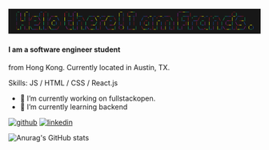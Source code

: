 ![](https://github.com/francis816/francis816/blob/main/banner.png)
#### I am a software engineer student
from Hong Kong. Currently located in Austin, TX.


Skills: JS / HTML / CSS / React.js

- 🔭 I’m currently working on fullstackopen. 
- 🌱 I’m currently learning backend


[<img src='https://cdn.jsdelivr.net/npm/simple-icons@3.0.1/icons/github.svg' alt='github' height='40'>](https://github.com/francis816)  [<img src='https://cdn.jsdelivr.net/npm/simple-icons@3.0.1/icons/linkedin.svg' alt='linkedin' height='40'>](https://www.linkedin.com/in/cph816/)  

![Anurag's GitHub stats](https://github-readme-stats.vercel.app/api?username=francis816&show_icons=true&theme=radical)

